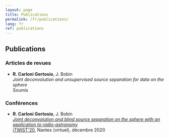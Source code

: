 ```yaml
---
layout: page
title: Publications
permalink: /fr/publications/
lang: fr
ref: publications
---
```


<h2>Publications</h2>

<h3>Articles de revues</h3>

<ul>
  <li><b>R. Carloni Gertosio</b>, J. Bobin
  <br><i>Joint deconvolution and unsupervised source separation for data on the sphere</i>
  <br> Soumis
  </li>
</ul> 

<h3>Conférences</h3>

<ul>
  <li><b>R. Carloni Gertosio</b>, J. Bobin
  <br><i><a href="https://arxiv.org/abs/2009.03606">Joint deconvolution and blind source separation on the sphere with an application to radio-astronomy</a></i>
  <br><a href="https://itwist20.ls2n.fr/">iTWIST'20</a>, Nantes (virtuel), décembre 2020</li>
</ul>